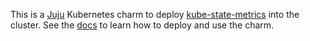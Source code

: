  This is a [Juju](https://jaas.ai) Kubernetes charm to 
 deploy [kube-state-metrics](https://github.com/kubernetes/kube-state-metrics)
 into the cluster. See the [docs](https://ubuntu.com/kubernetes/docs)
 to learn how to deploy and use the charm.